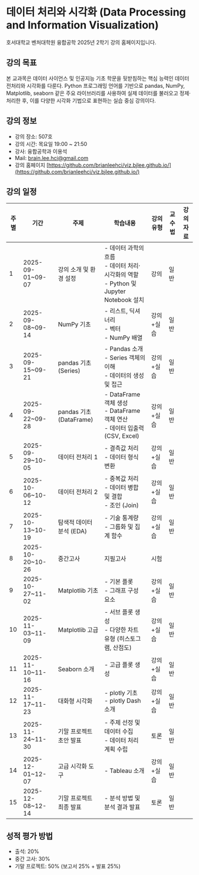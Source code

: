 # 데이터 처리와 시각화 (Data Processing and Information Visualization)

호서대학교 벤처대학원 융합공학 2025년 2학기 강의 홈페이지입니다.

## 강의 목표
본 교과목은 데이터 사이언스 및 인공지능 기초 학문을 뒷받침하는 핵심 능력인 데이터 전처리와 시각화를 다룬다. 
Python 프로그래밍 언어를 기반으로 pandas, NumPy, Matplotlib, seaborn 같은 주요 라이브러리를 사용하여 실제 데이터를 불러오고 정제·처리한 후, 이를 다양한 시각화 기법으로 표현하는 실습 중심 강의이다.

## 강의 정보
* 강의 장소:	507호
* 강의 시간:	목요일 19:00 ~ 21:50
* 강사: 융합공학과 이용석
* Mail: brain.lee.hci@gmail.com
* 강의 홈페이지	[https://github.com/brianleehci/viz.bjlee.github.io/](https://github.com/brianleehci/viz.bjlee.github.io/)

## 강의 일정
| 주별 | 기간             | 주제                        | 학습내용                                                                 | 강의유형   | 교수법 | 강의자료 |
|------|------------------|-----------------------------|--------------------------------------------------------------------------|------------|--------|----------|
| 1    | 2025-09-01~09-07 | 강의 소개 및 환경 설정      | - 데이터 과학의 흐름<br>- 데이터 처리·시각화의 역할<br>- Python 및 Jupyter Notebook 설치 | 강의       | 일반   |          |
| 2    | 2025-09-08~09-14 | NumPy 기초                  | - 리스트, 딕셔너리<br>- 벡터<br>- NumPy 배열                              | 강의+실습  | 일반   |          |
| 3    | 2025-09-15~09-21 | pandas 기초 (Series)        | - Pandas 소개<br>- Series 객체의 이해<br>- 데이터의 생성 및 접근          | 강의+실습  | 일반   |          |
| 4    | 2025-09-22~09-28 | pandas 기초 (DataFrame)     | - DataFrame 객체 생성<br>- DataFrame 객체 연산<br>- 데이터 입출력 (CSV, Excel) | 강의+실습  | 일반   |          |
| 5    | 2025-09-29~10-05 | 데이터 전처리 1             | - 결측값 처리<br>- 데이터 형식 변환                                       | 강의+실습  | 일반   |          |
| 6    | 2025-10-06~10-12 | 데이터 전처리 2             | - 중복값 처리<br>- 데이터 병합 및 결합<br>- 조인 (Join)                   | 강의+실습  | 일반   |          |
| 7    | 2025-10-13~10-19 | 탐색적 데이터 분석 (EDA)    | - 기술 통계량<br>- 그룹화 및 집계 함수                                    | 강의+실습  | 일반   |          |
| 8    | 2025-10-20~10-26 | 중간고사                    | 지필고사                                                                 | 시험       |        |          |
| 9    | 2025-10-27~11-02 | Matplotlib 기초             | - 기본 플롯<br>- 그래프 구성 요소                                         | 강의+실습  | 일반   |          |
| 10   | 2025-11-03~11-09 | Matplotlib 고급             | - 서브 플롯 생성<br>- 다양한 차트 유형 (히스토그램, 산점도)               | 강의+실습  | 일반   |          |
| 11   | 2025-11-10~11-16 | Seaborn 소개                | - 고급 플롯 생성                                                          | 강의+실습  | 일반   |          |
| 12   | 2025-11-17~11-23 | 대화형 시각화               | - plotly 기초<br>- plotly Dash 소개                                       | 강의+실습  | 일반   |          |
| 13   | 2025-11-24~11-30 | 기말 프로젝트 초안 발표     | - 주제 선정 및 데이터 수집<br>- 데이터 처리 계획 수립                     | 토론       | 일반   |          |
| 14   | 2025-12-01~12-07 | 고급 시각화 도구            | - Tableau 소개                                                            | 강의+실습  | 일반   |          |
| 15   | 2025-12-08~12-14 | 기말 프로젝트 최종 발표     | - 분석 방법 및 분석 결과 발표                                             | 토론       | 일반   |          |

## 성적 평가 방법
* 출석: 20%
* 중간 고사: 30%
* 기말 프로젝트: 50% (보고서 25% + 발표 25%)
